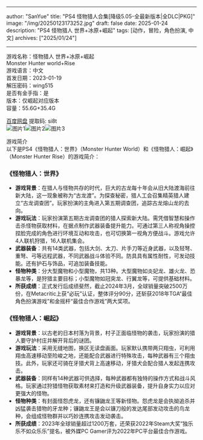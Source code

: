 
---
author: "SanYue"
title: "PS4 怪物猎人合集[降级5.05-全最新版本|全DLC|PKG]"
image: "/img/20250123173252.jpg"
draft: false
date: 2025-01-24
description: "PS4 怪物猎人 世界+冰原+崛起"
tags: [动作，冒险，角色扮演, 中文]
archives: ["2025/01/24"]

---

游戏名称：怪物猎人 世界+冰原+崛起   
Monster Hunter world+Rise    
游戏语言：中文  
首发日期：2023-01-19  
解压密码：wing515  
是否有金手指：是  
版本：仅崛起对应版本   
容量：55.6G+35.4G

[百度网盘](https://pan.baidu.com/s/1euwvXJxJl3yKlSoxah7nBw) 提取码: si8t  
![图片1](/img/5562aa.jpg)![图片2](/img/a8db85.jpg)![图片3](/img/94e7c8.jpg)  

游戏简介  
以下是PS4《怪物猎人：世界》（Monster Hunter World）和《怪物猎人：崛起》（Monster Hunter Rise）的游戏简介：

### 《怪物猎人：世界》
- **游戏背景**：在猎人与怪物共存的时代，巨大的古龙每十年会从旧大陆渡海前往新大陆，这一现象被称为“古龙渡”。为探查秘密，猎人工会召集精英猎人建立“古龙调查团”。玩家扮演的主角进入第五期调查团，追踪古龙熔山龙的去向。
- **游戏玩法**：玩家扮演第五期古龙调查团的猎人探索新大陆。需凭借智慧和操作击杀怪物获取材料，在据点制作武器装备提升能力。可通过第三人称视角操控捏脸完成的角色进行环境互动和攻击，也可切换第一视角方便战斗。游戏允许4人联机狩猎，16人联机集会。
- **武器装备**：共有14类武器，包括大剑、太刀、片手刀等近身武器，以及轻弩、重弩、弓等远程武器，不同武器战斗体验不同。防具具有属性耐性，可发动技能。还有护石与饰品，可追加装备技能。
- **怪物种类**：分大型魔物和小型魔物，共13种。大型魔物如炎妃龙、雄火龙、恐暴龙等，是狩猎主要目标；小型魔物如冠突龙、行翼龙等，可提供基础材料。
- **所获成绩**：正式发行后成绩斐然，截止2024年3月，全球销量突破2500万份，在Metacritic上获“必玩”认证，整体评分90分，还斩获2018年TGA“最佳角色扮演游戏”和金摇杆“最佳合作游戏”两大奖项。

### 《怪物猎人：崛起》
- **游戏背景**：以古老的日本村落为背景，村子正面临怪物的袭击，玩家扮演的猎人要守护村庄并解开背后的谜团。
- **游戏玩法**：采用无缝地图，换区无读盘画面。玩家默认携带两只翔虫，可利用翔虫高速移动至险峻之地，还能配合武器进行特殊攻击，每种武器有三个翔虫技。此外，玩家还可骑在牙猎犬背上高速移动，牙猎犬会配合猎人发起连携攻击。
- **武器装备**：同样有14种武器可供选择，每种武器都有独特的操作方式和战斗风格。玩家通过狩猎怪物获取素材来打造和升级武器装备，提升自身实力以应对更强大的怪物。
- **怪物种类**：有封面怪怨虎龙，还有镰鼬龙王等新怪物。怨虎龙是会执拗追杀并凶猛袭击猎物的牙龙种；镰鼬龙王是会以镰刀般的发达尾部发动攻击的鸟龙种，会组成怪物群并以巧妙连携攻击发动袭击。
- **所获成绩**：2023年全球销量超过1200万套，还荣获2022年Steam大奖“独乐乐不如众乐乐”提名，被外媒PC Gamer评为2022年PC平台最佳合作游戏。
